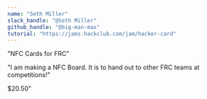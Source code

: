 ```yaml
---
name: "Seth Miller"
slack_handle: "@Seth Miller"
github_handle: "@big-man-max"
tutorial: "https://jams.hackclub.com/jam/hacker-card"
---
```


"NFC Cards for FRC"

"I am making a NFC Board. It is to hand out to other FRC teams at competitions!"

$20.50"
